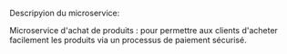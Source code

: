 
Descripyion du microservice:

Microservice d'achat de produits : pour permettre aux clients d'acheter facilement les produits via un processus de paiement sécurisé.
